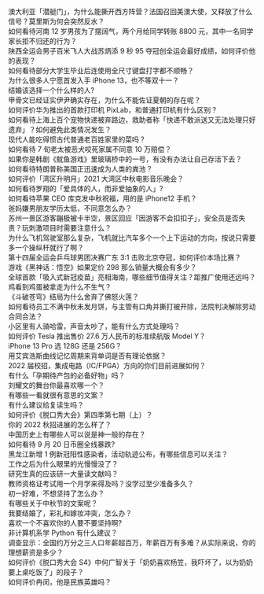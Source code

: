 澳大利亚「潜艇门」，为什么能撕开西方阵营？法国召回美澳大使，又释放了什么信号？莫里斯为何会突然反水？  
如何看待河南 12 岁男孩为了摆阔气，两个月给同学转账 8800 元，其中一名同学家长拒不归还的行为？  
陕西全运会男子百米飞人大战苏炳添 9 秒 95 夺冠创全运会最好成绩，如何评价他的表现？  
如何看待部分大学生毕业后连使用全尺寸键盘打字都不顺畅？  
为什么很多人宁愿首发入手 iPhone 13，也不等双十一？  
结婚该选择一个什么样的人?  
甲骨文已经证实伊尹确实存在，为什么不能佐证夏朝的存在呢？  
如何评价华为推出的首款打印机 PixLab，和普通打印机有什么区别？  
如何看待上海上百个宠物快递被弃路边，救助者称「快递不敢派送又无法处理只好遗弃」？如何避免此类情况发生？  
现代人能吃得惯古代普通老百姓家里的菜吗？  
如何看待 7 旬老太被恶犬咬死家属不同意 10 万赔偿？  
如果你是韩剧《鱿鱼游戏》里玻璃桥中的一号，有没有办法让自己存活下去？  
如何看待特朗普称美国正迅速成为人类的粪池？  
如何评价「湾区升明月」2021 大湾区中秋电影音乐晚会？  
如何看待罗翔的「爱具体的人，而非爱抽象的人」?  
如何看待苹果 CEO 库克发中秋祝福，用的是 iPhone12 手机？  
爸妈嫌男朋友学历太低，不同意怎么办？  
苏州一景区游客蹦极被卡半空，景区回应「因游客不会扣扣子」，安全员是否失责？玩刺激项目时需要注意什么？  
为什么飞机驾驶室那么复杂，飞机就比汽车多个一个上下运动的方向，按说只需要多一个操纵杆就行了啊？  
第十四届全运会乒乓球男团决赛广东 3:1 击败北京夺冠，如何评价本场比赛？  
游戏《黑神话：悟空》如果定价 298 那么销量大概会有多少？  
全球首款「吸入式新冠疫苗」亮相海南，哪些细节值得关注？距推广使用还远吗？  
鸡看到鸡蛋被拿走为什么不生气？  
《斗破苍穹》结局为什么舍弃了佛怒火莲？  
如何看待员工不满中秋未发月饼，与主管有口角并撕打被开除，法院判决解除劳动合同合法？  
小区里有人骑哈雷，声音太吵了，能有什么方式处理吗？  
如何评价 Tesla 推出售价 27.6 万人民币的标准续航版 Model Y？  
iPhone 13 Pro 选 128G 还是 256G？  
用艾宾浩斯曲线记忆周期来背单词是否有理论依据？  
2022 届校招，集成电路（IC/FPGA）方向的你们目前进展如何？  
有什么「孕期待产包的必备好物」吗？  
刘耀文的舞台你最喜欢哪一个？  
有哪些一看就很有意思的文案？  
有什么建议给复读生吗？  
如何评价《脱口秀大会》第四季第七期（上）？  
你的 2022 秋招进展的怎么样了？  
中国历史上有哪些人可以说是神一般的存在？  
如何看待 9 月 20 日币圈全线暴跌?  
黑龙江新增 1 例新冠阳性感染者，活动轨迹公布，有哪些信息可以关注？  
工作之后为什么眼里的光慢慢没了？  
研究生真的应该研一大量读文献吗？  
教师资格证考试用一个月学来得及吗？没学过至少准备多久？  
初一好难，不想坚持了怎么办？  
有哪些关于中秋节的文案呢？  
我要结婚了，彩礼和嫁妆冲突，怎么办？  
喜欢一个不喜欢你的人要不要坚持啊?  
非计算机系学 Python 有什么建议？  
调查显示：全国约万分之三人口年薪超百万，年薪百万有多难？从实际来说，你的理想薪资是多少？  
如何评价《脱口秀大会 S4》中何广智关于「奶奶喜欢杨笠，我吓坏了，以为奶奶要上桌吃饭了」的段子？  
如何评价冉闵，他是民族英雄吗？  
